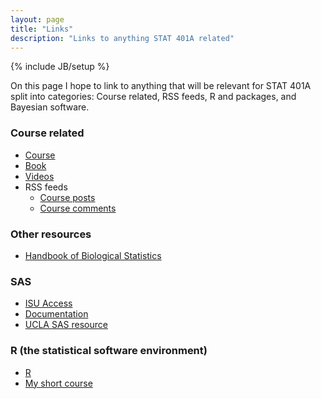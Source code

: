 ```yaml
---
layout: page
title: "Links"
description: "Links to anything STAT 401A related"
---
```

{% include JB/setup %}

On this page I hope to link to anything that will be relevant for STAT 401A split into categories: Course related, RSS feeds, R and packages, and Bayesian software.

### Course related
- [Course](http://jarad.github.com/stat401a)
- [Book](http://www.science.oregonstate.edu/~schafer/Sleuth/)
- [Videos](http://www.youtube.com/jaradniemi)
- RSS feeds
  - [Course posts](http://jarad.github.com/stat401a/atom.xml)
  - [Course comments](http://stat401a.disqus.com/latest.rss)


### Other resources
- [Handbook of Biological Statistics](http://udel.edu/~mcdonald/statintro.html)

### SAS
- [ISU Access](http://www.stat.iastate.edu/resources/software/sas/)
- [Documentation](http://support.sas.com/documentation/)
- [UCLA SAS resource](http://www.ats.ucla.edu/stat/sas/)

### R (the statistical software environment)
- [R](http://www.r-project.org/)
- [My short course](http://niemiconsulting.com/blog/includes/class/IntroR.zip)
